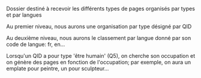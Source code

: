 Dossier destiné à recevoir les différents types de pages organisés par types et par langues

Au premier niveau, nous aurons une organisation par type désigné par QID

Au deuxième niveau, nous aurons le classement par langue donné par son code de langue: fr, en...

 Lorsqu'un QID a pour type 'être humain' (Q5), on cherche son occupation et on génère des pages en fonction de l'occupation; par exemple, on aura un emplate pour peintre, un pour sculpteur...
